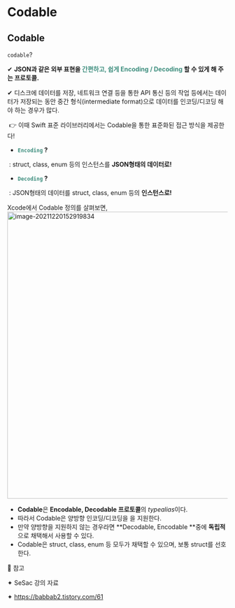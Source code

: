 # Codable

## Codable

`codable`? 



✔︎ **JSON과 같은 외부 표현을 <span style="color:#3E8E7E">간편하고, 쉽게 Encoding / Decoding</span>  할 수 있게 해 주는 프로토콜.**

✔︎ 디스크에 데이터를 저장, 네트워크 연결 등을 통한 API 통신 등의 작업 등에서는 데이터가 저장되는 동안 중간 형식(intermediate format)으로 데이터를 인코딩/디코딩 해야 하는 경우가 많다.

​	👉 이때 Swift 표준 라이브러리에서는 Codable을 통한 표준화된 접근 방식을 제공한다!



- **<span style="color:#3E8E7E">`Encoding`</span> ?**

​	: struct, class, enum 등의 인스턴스를 **JSON형태의 데이터로!**

- **<span style="color:#3E8E7E">`Decoding`</span> ?**

​	: JSON형태의 데이터를 struct, class, enum 등의 **인스턴스로!**



Xcode에서 Codable 정의를 살펴보면,</br>
<img width="657" alt="image-20211220152919834" src="https://user-images.githubusercontent.com/53874628/146882918-5cec656b-6fac-43ed-8905-b646e6aee957.png">

- **Codable**은 **Encodable, Decodable 프로토콜**의 *typealias*이다.
- 따라서 Codable은 양방향 인코딩/디코딩을 을 지원한다.
- 만약 양방향을 지원하지 않는 경우라면 **Decodable, Encodable **중에 **독립적**으로 채택해서 사용할 수 있다.
- Codable은 struct, class, enum 등 모두가 채택할 수 있으며, 보통 struct를 선호한다.



🔖 참고

✦ SeSac 강의 자료

✦ https://babbab2.tistory.com/61


